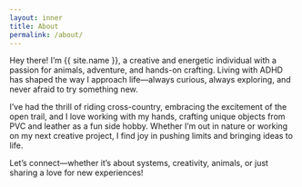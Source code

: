 ```yaml
---
layout: inner
title: About
permalink: /about/
---
```



Hey there! I’m {{ site.name }}, a creative and energetic individual with a passion for animals, adventure, and hands-on crafting. Living with ADHD has shaped the way I approach life—always curious, always exploring, and never afraid to try something new.

I’ve had the thrill of riding cross-country, embracing the excitement of the open trail, and I love working with my hands, crafting unique objects from PVC and leather as a fun side hobby. Whether I’m out in nature or working on my next creative project, I find joy in pushing limits and bringing ideas to life.

Let’s connect—whether it’s about systems, creativity, animals, or just sharing a love for new experiences!